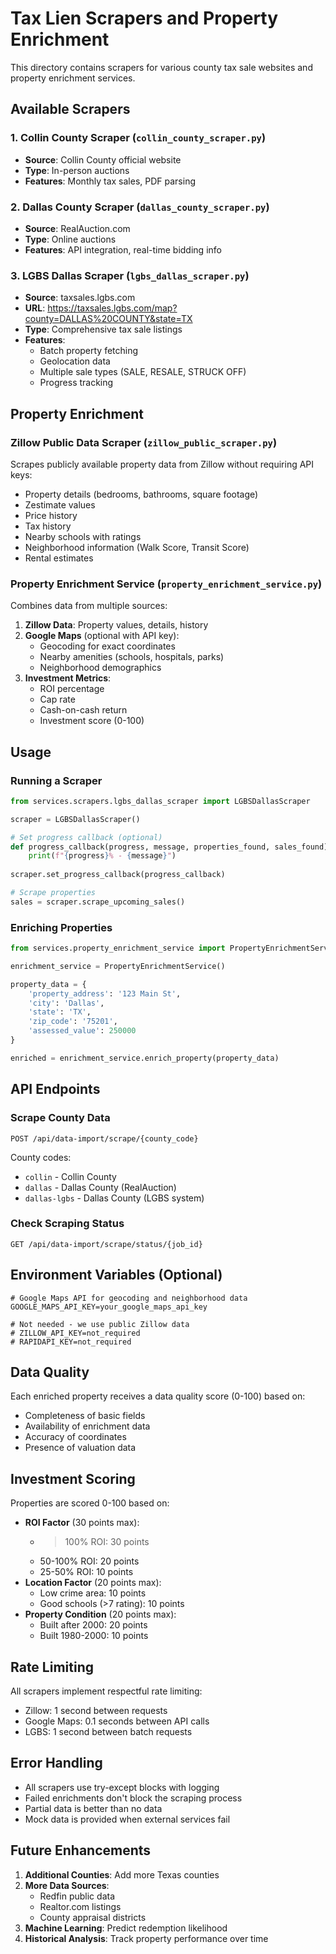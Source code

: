# Tax Lien Scrapers and Property Enrichment

This directory contains scrapers for various county tax sale websites and property enrichment services.

## Available Scrapers

### 1. Collin County Scraper (`collin_county_scraper.py`)
- **Source**: Collin County official website
- **Type**: In-person auctions
- **Features**: Monthly tax sales, PDF parsing

### 2. Dallas County Scraper (`dallas_county_scraper.py`)
- **Source**: RealAuction.com
- **Type**: Online auctions
- **Features**: API integration, real-time bidding info

### 3. LGBS Dallas Scraper (`lgbs_dallas_scraper.py`)
- **Source**: taxsales.lgbs.com
- **URL**: https://taxsales.lgbs.com/map?county=DALLAS%20COUNTY&state=TX
- **Type**: Comprehensive tax sale listings
- **Features**: 
  - Batch property fetching
  - Geolocation data
  - Multiple sale types (SALE, RESALE, STRUCK OFF)
  - Progress tracking

## Property Enrichment

### Zillow Public Data Scraper (`zillow_public_scraper.py`)
Scrapes publicly available property data from Zillow without requiring API keys:
- Property details (bedrooms, bathrooms, square footage)
- Zestimate values
- Price history
- Tax history
- Nearby schools with ratings
- Neighborhood information (Walk Score, Transit Score)
- Rental estimates

### Property Enrichment Service (`property_enrichment_service.py`)
Combines data from multiple sources:
1. **Zillow Data**: Property values, details, history
2. **Google Maps** (optional with API key):
   - Geocoding for exact coordinates
   - Nearby amenities (schools, hospitals, parks)
   - Neighborhood demographics
3. **Investment Metrics**:
   - ROI percentage
   - Cap rate
   - Cash-on-cash return
   - Investment score (0-100)

## Usage

### Running a Scraper

```python
from services.scrapers.lgbs_dallas_scraper import LGBSDallasScraper

scraper = LGBSDallasScraper()

# Set progress callback (optional)
def progress_callback(progress, message, properties_found, sales_found):
    print(f"{progress}% - {message}")
    
scraper.set_progress_callback(progress_callback)

# Scrape properties
sales = scraper.scrape_upcoming_sales()
```

### Enriching Properties

```python
from services.property_enrichment_service import PropertyEnrichmentService

enrichment_service = PropertyEnrichmentService()

property_data = {
    'property_address': '123 Main St',
    'city': 'Dallas',
    'state': 'TX',
    'zip_code': '75201',
    'assessed_value': 250000
}

enriched = enrichment_service.enrich_property(property_data)
```

## API Endpoints

### Scrape County Data
```
POST /api/data-import/scrape/{county_code}
```

County codes:
- `collin` - Collin County
- `dallas` - Dallas County (RealAuction)
- `dallas-lgbs` - Dallas County (LGBS system)

### Check Scraping Status
```
GET /api/data-import/scrape/status/{job_id}
```

## Environment Variables (Optional)

```env
# Google Maps API for geocoding and neighborhood data
GOOGLE_MAPS_API_KEY=your_google_maps_api_key

# Not needed - we use public Zillow data
# ZILLOW_API_KEY=not_required
# RAPIDAPI_KEY=not_required
```

## Data Quality

Each enriched property receives a data quality score (0-100) based on:
- Completeness of basic fields
- Availability of enrichment data
- Accuracy of coordinates
- Presence of valuation data

## Investment Scoring

Properties are scored 0-100 based on:
- **ROI Factor** (30 points max):
  - >100% ROI: 30 points
  - 50-100% ROI: 20 points
  - 25-50% ROI: 10 points
- **Location Factor** (20 points max):
  - Low crime area: 10 points
  - Good schools (>7 rating): 10 points
- **Property Condition** (20 points max):
  - Built after 2000: 20 points
  - Built 1980-2000: 10 points

## Rate Limiting

All scrapers implement respectful rate limiting:
- Zillow: 1 second between requests
- Google Maps: 0.1 seconds between API calls
- LGBS: 1 second between batch requests

## Error Handling

- All scrapers use try-except blocks with logging
- Failed enrichments don't block the scraping process
- Partial data is better than no data
- Mock data is provided when external services fail

## Future Enhancements

1. **Additional Counties**: Add more Texas counties
2. **More Data Sources**: 
   - Redfin public data
   - Realtor.com listings
   - County appraisal districts
3. **Machine Learning**: Predict redemption likelihood
4. **Historical Analysis**: Track property performance over time